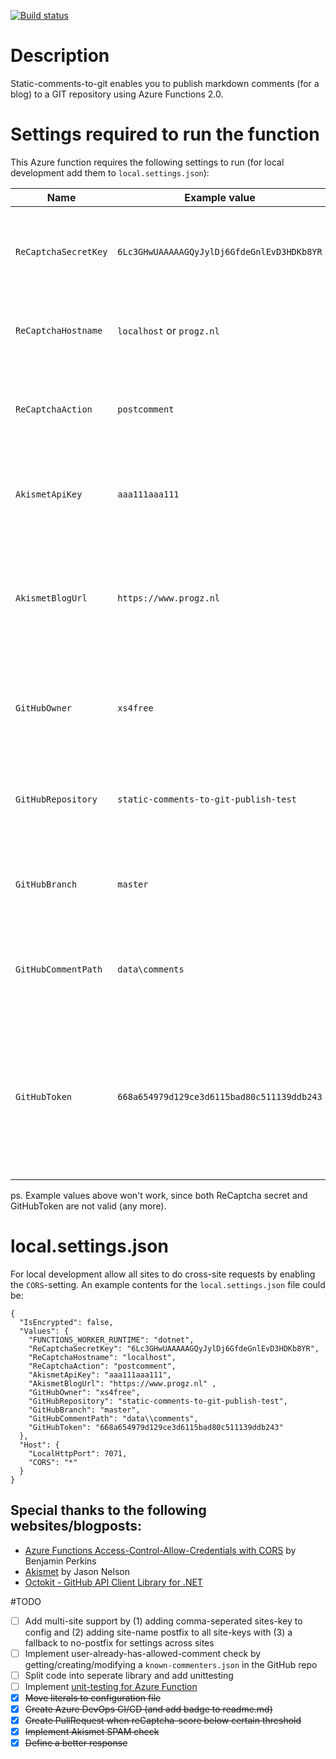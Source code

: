 [![Build status](https://dev.azure.com/xs4free/Progz.nl%20home-automation%20blog/_apis/build/status/Static-comments-to-Git)](https://dev.azure.com/xs4free/Progz.nl%20home-automation%20blog/_build/latest?definitionId=4)

# Description
Static-comments-to-git enables you to publish markdown comments (for a blog) to a GIT repository using Azure Functions 2.0.

# Settings required to run the function
This Azure function requires the following settings to run (for local development add them to `local.settings.json`):

|Name                 |Example value                               |Remark                                                                                                                              |
|---------------------|--------------------------------------------|------------------------------------------------------------------------------------------------------------------------------------|
|`ReCaptchaSecretKey` | `6Lc3GHwUAAAAAGQyJylDj6GfdeGnlEvD3HDKb8YR` | reCAPTCHA v3 secret key. Create keys using [Google ReCaptcha Admin](https://www.google.com/recaptcha/admin) |
|`ReCaptchaHostname`  | `localhost` or `progz.nl`                  | Expected hostname where Captcha was generated. |
|`ReCaptchaAction`    | `postcomment`                              | Expected action that was included when Captcha was generated. |
|`AkismetApiKey`      | `aaa111aaa111`                             | Akismet API KEY. Can be found on [Akismet Account overview](https://akismet.com/account/) |
|`AkismetBlogUrl`     | `https://www.progz.nl`                     | The front page or home URL of the blog where the comment will be hosted (must be a full URI).
|`GitHubOwner`        | `xs4free`								   | Name of the GitHub user that will commit comments to the repository. |
|`GitHubRepository`   | `static-comments-to-git-publish-test`      | Name of the GitHub repository where comments will be committed. |
|`GitHubBranch`       | `master`                                   | Name of the Git branch where comments will be committed. |
|`GitHubCommentPath`  | `data\comments`                            | Base-path in the GitHub repository where comments are stored. |
|`GitHubToken`        | `668a654979d129ce3d6115bad80c511139ddb243` | GitHub Personal Access Token used to authenticate. Create on [GitHub Developer Settings page](https://github.com/settings/tokens) with `public_repo` scope. |

ps. Example values above won't work, since both ReCaptcha secret and GitHubToken are not valid (any more).

# local.settings.json
For local development allow all sites to do cross-site requests by enabling the `CORS`-setting.
An example contents for the `local.settings.json` file could be:
```
{
  "IsEncrypted": false,
  "Values": {
    "FUNCTIONS_WORKER_RUNTIME": "dotnet",
    "ReCaptchaSecretKey": "6Lc3GHwUAAAAAGQyJylDj6GfdeGnlEvD3HDKb8YR",
    "ReCaptchaHostname": "localhost",
    "ReCaptchaAction": "postcomment",
    "AkismetApiKey": "aaa111aaa111",
    "AkismetBlogUrl": "https://www.progz.nl" ,
    "GitHubOwner": "xs4free",
    "GitHubRepository": "static-comments-to-git-publish-test",
    "GitHubBranch": "master",
    "GitHubCommentPath": "data\\comments",
    "GitHubToken": "668a654979d129ce3d6115bad80c511139ddb243"
  },
  "Host": {
    "LocalHttpPort": 7071,
    "CORS": "*"
  }
}
```

## Special thanks to the following websites/blogposts:
- [Azure Functions Access-Control-Allow-Credentials with CORS](https://blogs.msdn.microsoft.com/benjaminperkins/2017/04/12/azure-functions-access-control-allow-credentials-with-cors/) by Benjamin Perkins
- [Akismet](https://www.nuget.org/packages/Akismet/) by Jason Nelson
- [Octokit - GitHub API Client Library for .NET](https://github.com/octokit/octokit.net)

#TODO
- [ ] Add multi-site support by (1) adding comma-seperated sites-key to config and (2) adding site-name postfix to all site-keys with (3) a fallback to no-postfix for settings across sites
- [ ] Implement user-already-has-allowed-comment check by getting/creating/modifying a `known-commenters.json` in the GitHub repo
- [ ] Split code into seperate library and add unittesting
- [ ] Implement [unit-testing for Azure Function](https://docs.microsoft.com/nl-nl/azure/azure-functions/functions-test-a-function)
- [x] ~~Move literals to configuration file~~
- [x] ~~Create Azure DevOps CI/CD (and add badge to readme.md)~~
- [x] ~~Create PullRequest when reCaptcha-score below certain threshold~~
- [x] ~~Implement Akismet SPAM check~~
- [x] ~~Define a better response~~
